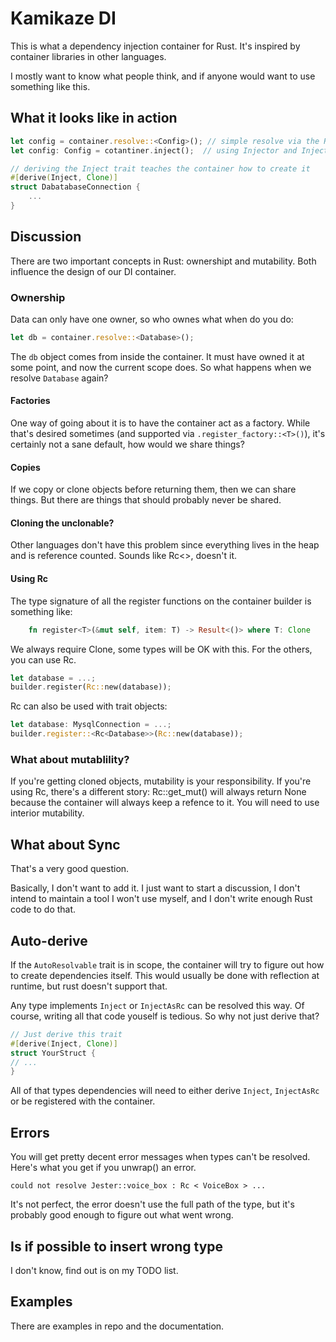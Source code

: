 # Kamikaze DI

This is what a dependency injection container for Rust. It's inspired by container libraries in other languages.

I mostly want to know what people think, and if anyone would want to use something like this.

## What it looks like in action
```rust
let config = container.resolve::<Config>(); // simple resolve via the Resolver trait
let config: Config = cotantiner.inject();  // using Injector and Inject/InjectAsRc

// deriving the Inject trait teaches the container how to create it
#[derive(Inject, Clone)]
struct DabatabaseConnection {
    ...
}
```

## Discussion

There are two important concepts in Rust: ownershipt and mutability. Both influence the design of our DI container.

### Ownership

Data can only have one owner, so who ownes what when do you do:
```rust
let db = container.resolve::<Database>();
```

The `db` object comes from inside the container. It must have owned it at some point, and now the current scope does.
So what happens when we resolve `Database` again?

#### Factories
One way of going about it is to have the container act as a factory. While that's desired sometimes (and supported
via `.register_factory::<T>()`), it's certainly not a sane default, how would we share things?

#### Copies
If we copy or clone objects before returning them, then we can share things. But there are things that should probably
never be shared.

#### Cloning the unclonable?
Other languages don't have this problem since everything lives in the heap and is reference counted. Sounds like Rc<>,
doesn't it.

#### Using Rc
The type signature of all the register functions on the container builder is something like:
```rust
    fn register<T>(&mut self, item: T) -> Result<()> where T: Clone
```

We always require Clone, some types will be OK with this. For the others, you can use Rc<T>.
```rust
let database = ...;
builder.register(Rc::new(database));
```

Rc can also be used with trait objects:
```rust
let database: MysqlConnection = ...;
builder.register::<Rc<Database>>(Rc::new(database));
```


### What about mutablility?

If you're getting cloned objects, mutability is your responsibility.
If you're using Rc, there's a different story: Rc::get\_mut() will always return None because the container will always
keep a refence to it. You will need to use interior mutability.

## What about Sync
That's a very good question.

Basically, I don't want to add it. I just want to start a discussion, I don't intend to maintain a tool I won't
use myself, and I don't write enough Rust code to do that.


## Auto-derive
If the `AutoResolvable` trait is in scope, the container will try to figure out how to create dependencies itself.
This would usually be done with reflection at runtime, but rust doesn't support that.

Any type implements `Inject` or `InjectAsRc` can be resolved this way. Of course, writing all that code youself is
tedious. So why not just derive that?

```rust
// Just derive this trait
#[derive(Inject, Clone)]
struct YourStruct {
// ...
}
```

All of that types dependencies will need to either derive `Inject`, `InjectAsRc` or be registered with the container.


## Errors
You will get pretty decent error messages when types can't be resolved. Here's what you get if you unwrap() an error.
```
could not resolve Jester::voice_box : Rc < VoiceBox > ...
```
It's not perfect, the error doesn't use the full path of the type, but it's probably good enough to figure out what went
wrong.

## Is if possible to insert wrong type
I don't know, find out is on my TODO list.

## Examples
There are examples in repo and the documentation.
